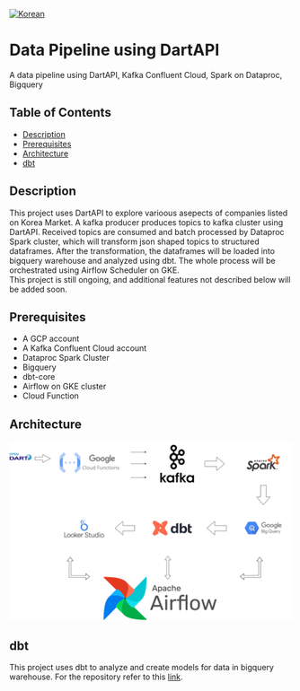 [![Korean](https://img.shields.io/badge/README-Korean-blue?style=for-the-badge)](README.ko.md)

# Data Pipeline using DartAPI
A data pipeline using DartAPI, Kafka Confluent Cloud, Spark on Dataproc, Bigquery

## Table of Contents
- [Description](#description)
- [Prerequisites](#prerequisites)
- [Architecture](#architecture)
- [dbt](#dbt)
  
## Description <a id="description"></a>
This project uses DartAPI to explore varioous asepects of companies listed on Korea Market. A kafka producer produces topics to kafka cluster using DartAPI. Received topics are consumed and batch processed by Dataproc Spark cluster, which will transform json shaped topics to structured dataframes. After the transformation, the dataframes will be loaded into bigquery warehouse and analyzed using dbt. The whole process will be orchestrated using Airflow Scheduler on GKE.<br>
This project is still ongoing, and additional features not described below will be added soon.

## Prerequisites <a id="prerequisites"></a>
- A GCP account
- A Kafka Confluent Cloud account
- Dataproc Spark Cluster
- Bigquery
- dbt-core
- Airflow on GKE cluster
- Cloud Function

## Architecture <a id="architecture"></a>
![architecture-img](img.png)
## dbt <a id="dbt"></a>
This project uses dbt to analyze and create models for data in bigquery warehouse. For the repository refer to this [link](https://github.com/dragonhail/dart_dbt).
